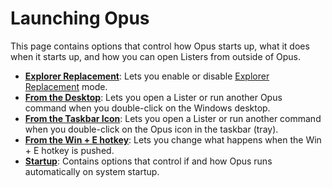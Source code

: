 # Launching Opus

This page contains options that control how Opus starts up, what it does when it starts up, and how you can open Listers from outside of Opus.

- **[Explorer Replacement](/Manual/preferences/preferences_categories/launching_opus/explorer_replacement.md)**: Lets you enable or disable [Explorer Replacement](/Manual/basic_concepts/explorer_replacement.md) mode.
- **[From the Desktop](/Manual/preferences/preferences_categories/launching_opus/launching_opus_from_the_desktop.md)**: Lets you open a Lister or run another Opus command when you double-click on the Windows desktop.
- **[From the Taskbar Icon](/Manual/preferences/preferences_categories/launching_opus/launching_opus_from_the_taskbar_icon.md)**: Lets you open a Lister or run another command when you double-click on the Opus icon in the taskbar (tray).
- **[From the Win + E hotkey](/Manual/preferences/preferences_categories/launching_opus/launching_opus_from_the_win-e_hotkey.md)**: Lets you change what happens when the Win + E hotkey is pushed.
- **[Startup](/Manual/preferences/preferences_categories/launching_opus/launching_opus_on_startup.md)**: Contains options that control if and how Opus runs automatically on system startup.

 
